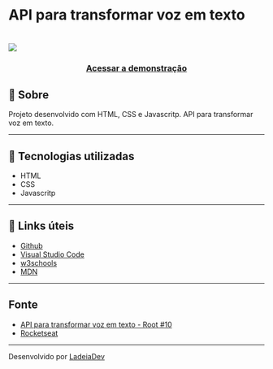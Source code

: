 <h1>API para transformar voz em texto</h1>

<h1>
  <img src="https://">
</h1>

<h3 align="center">
  <a href="https://fanciful-florentine-56d756.netlify.app" target="_blank">Acessar a demonstração</a>
</h3>

## 🎫 Sobre

Projeto desenvolvido com HTML, CSS e Javascritp. API para transformar voz em texto.

---

## 🚀 Tecnologias utilizadas

- HTML
- CSS
- Javascritp

---

## 🔗 Links úteis

- [Github](https://github.com/)
- [Visual Studio Code](https://code.visualstudio.com/)
- [w3schools](https://www.w3schools.com/)
- [MDN](https://developer.mozilla.org/)

---
## Fonte

- [API para transformar voz em texto - Root #10](https://www.youtube.com/watch?v=vuHa90tFojc)
- [Rocketseat](https://www.youtube.com/c/RocketSeat)

---

Desenvolvido por [LadeiaDev](https://ladeia.dev.br/)
